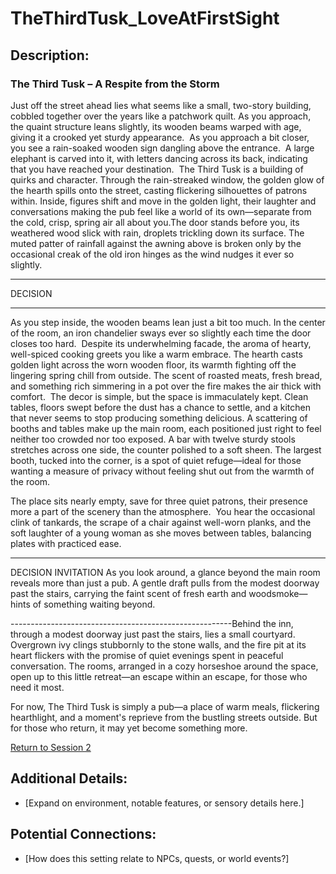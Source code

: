 # TheThirdTusk_LoveAtFirstSight  

## **Description:**  
### The Third Tusk – A Respite from the Storm

Just off the street ahead lies what seems like a small, two-story building, cobbled together over the years like a patchwork quilt. As you approach, the quaint structure leans slightly, its wooden beams warped with age, giving it a crooked yet sturdy appearance.  As you approach a bit closer, you see a rain-soaked wooden sign dangling above the entrance.  A large elephant is carved into it, with letters dancing across its back, indicating that you have reached your destination.  The Third Tusk is a building of quirks and character. Through the rain-streaked window, the golden glow of the hearth spills onto the street, casting flickering silhouettes of patrons within.  Inside, figures shift and move in the golden light, their laughter and conversations making the pub feel like a world of its own—separate from the cold, crisp, spring air all about you.The door stands before you, its weathered wood slick with rain, droplets trickling down its surface. The muted patter of rainfall against the awning above is broken only by the occasional creak of the old iron hinges as the wind nudges it ever so slightly. 

-----------------------   

DECISION 

-----------------------
As you step inside, the wooden beams lean just a bit too much. In the center of the room, an iron chandelier sways ever so slightly each time the door closes too hard.  Despite its underwhelming facade, the aroma of hearty, well-spiced cooking greets you like a warm embrace. The hearth casts golden light across the worn wooden floor, its warmth fighting off the lingering spring chill from outside. The scent of roasted meats, fresh bread, and something rich simmering in a pot over the fire makes the air thick with comfort.  The decor is simple, but the space is immaculately kept. Clean tables, floors swept before the dust has a chance to settle, and a kitchen that never seems to stop producing something delicious. A scattering of booths and tables make up the main room, each positioned just right to feel neither too crowded nor too exposed. A bar with twelve sturdy stools stretches across one side, the counter polished to a soft sheen. The largest booth, tucked into the corner, is a spot of quiet refuge—ideal for those wanting a measure of privacy without feeling shut out from the warmth of the room.

The place sits nearly empty, save for three quiet patrons, their presence more a part of the scenery than the atmosphere.  You hear the occasional clink of tankards, the scrape of a chair against well-worn planks, and the soft laughter of a young woman as she moves between tables, balancing plates with practiced ease.

------------------------------------------------------

DECISION INVITATION
As you look around, a glance beyond the main room reveals more than just a pub. A gentle draft pulls from the modest doorway past the stairs, carrying the faint scent of fresh earth and woodsmoke—hints of something waiting beyond.

-------------------------------------------------------Behind the inn, through a modest doorway just past the stairs, lies a small courtyard. Overgrown ivy clings stubbornly to the stone walls, and the fire pit at its heart flickers with the promise of quiet evenings spent in peaceful conversation. The rooms, arranged in a cozy horseshoe around the space, open up to this little retreat—an escape within an escape, for those who need it most.

For now, The Third Tusk is simply a pub—a place of warm meals, flickering hearthlight, and a moment's reprieve from the bustling streets outside. But for those who return, it may yet become something more.

  
[Return to Session 2](../planning/session2/session_2.md)
## **Additional Details:**  
- [Expand on environment, notable features, or sensory details here.]  

## **Potential Connections:**  
- [How does this setting relate to NPCs, quests, or world events?]  
